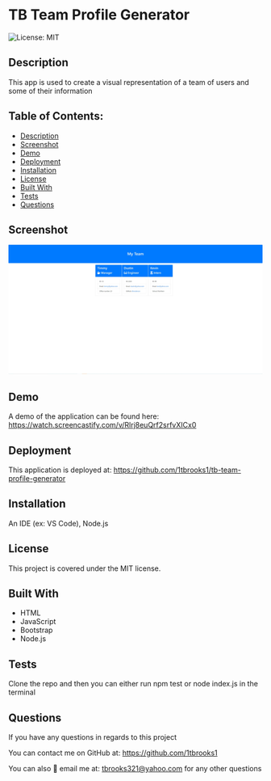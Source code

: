 
# TB Team Profile Generator

![License: MIT](https://img.shields.io/badge/License-MIT-yellow.svg)

## Description
This app is used to create a visual representation of a team of users and some of their information
   
## Table of Contents:
  - [Description](#description)
  - [Screenshot](#screenshot)
  - [Demo](#demo)
  - [Deployment](#deployment)
  - [Installation](#installation)
  - [License](#license)
  - [Built With](#built-with)
  - [Tests](#tests)
  - [Questions](#questions)

## Screenshot
![Screenshot](team-prof-gen.JPG)

## Demo
A demo of the application can be found here: https://watch.screencastify.com/v/Rlrj8euQrf2srfvXICx0

## Deployment
This application is deployed at: https://github.com/1tbrooks1/tb-team-profile-generator

## Installation
An IDE (ex: VS Code), Node.js

## License
This project is covered under the MIT license.

## Built With
* HTML
* JavaScript
* Bootstrap
* Node.js

## Tests
Clone the repo and then you can either run npm test or node index.js in the terminal

## Questions
If you have any questions in regards to this project 

You can contact me on GitHub at: https://github.com/1tbrooks1 

You can also 📧 email me at: tbrooks321@yahoo.com for any other questions